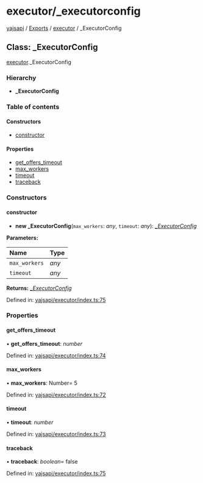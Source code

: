 # executor/\_executorconfig

[yajsapi](https://github.com/golemfactory/yagna-docs/tree/9699eb3e934dbc2c15063c37bc7a317a2c47fef4/yajsapi/README.md) / [Exports](https://github.com/golemfactory/yagna-docs/tree/9699eb3e934dbc2c15063c37bc7a317a2c47fef4/yajsapi/modules.md) / [executor](../yajsapi-2/executor.md) / \_ExecutorConfig

## Class: \_ExecutorConfig

[executor](../yajsapi-2/executor.md).\_ExecutorConfig

### Hierarchy

* **\_ExecutorConfig**

### Table of contents

#### Constructors

* [constructor](executor._executorconfig.md#constructor)

#### Properties

* [get\_offers\_timeout](executor._executorconfig.md#get_offers_timeout)
* [max\_workers](executor._executorconfig.md#max_workers)
* [timeout](executor._executorconfig.md#timeout)
* [traceback](executor._executorconfig.md#traceback)

### Constructors

#### constructor

+ **new \_ExecutorConfig**\(`max_workers`: _any_, `timeout`: _any_\): [_\_ExecutorConfig_](executor._executorconfig.md)

**Parameters:**

| Name | Type |
| :--- | :--- |
| `max_workers` | _any_ |
| `timeout` | _any_ |

**Returns:** [_\_ExecutorConfig_](executor._executorconfig.md)

Defined in: [yajsapi/executor/index.ts:75](https://github.com/golemfactory/yajsapi/blob/0a8d8c8/yajsapi/executor/index.ts#L75)

### Properties

#### get\_offers\_timeout

• **get\_offers\_timeout**: _number_

Defined in: [yajsapi/executor/index.ts:74](https://github.com/golemfactory/yajsapi/blob/0a8d8c8/yajsapi/executor/index.ts#L74)

#### max\_workers

• **max\_workers**: Number= 5

Defined in: [yajsapi/executor/index.ts:72](https://github.com/golemfactory/yajsapi/blob/0a8d8c8/yajsapi/executor/index.ts#L72)

#### timeout

• **timeout**: _number_

Defined in: [yajsapi/executor/index.ts:73](https://github.com/golemfactory/yajsapi/blob/0a8d8c8/yajsapi/executor/index.ts#L73)

#### traceback

• **traceback**: _boolean_= false

Defined in: [yajsapi/executor/index.ts:75](https://github.com/golemfactory/yajsapi/blob/0a8d8c8/yajsapi/executor/index.ts#L75)

